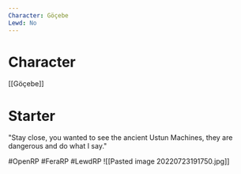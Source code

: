 ```yaml
---
Character: Göçebe
Lewd: No
---
```

# Character
[[Göçebe]]

# Starter
"Stay close, you wanted to see the ancient Ustun Machines, they are dangerous and do what I say."

#OpenRP #FeraRP #LewdRP 
![[Pasted image 20220723191750.jpg]]